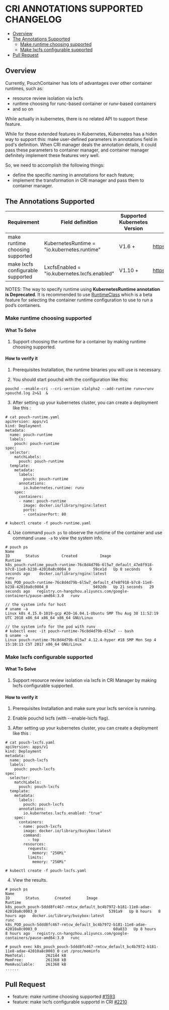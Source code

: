 # CRI ANNOTATIONS SUPPORTED CHANGELOG

* [Overview](#overview "Overview")
* [The Annotations Supported](#the-annotations-supported "The Annotations Supported")
  * [Make runtime choosing supported](#make-runtime-choosing-supported "Make runtime choosing supported")
  * [Make lxcfs configurable supported](#make-lxcfs-configurable-supported "Make lxcfs configurable supported")
* [Pull Request](#pull-request "Pull Request")

## Overview

Currently, PouchContainer has lots of advantages over other container runtimes, such as:

* resource review isolation via lxcfs
* runtime choosing for runc-based container or runv-based containers
* and so on

While actually in kubernetes, there is no related API to support these feature.

While for these extended features in Kubernetes, Kubernetes has a hiden way to support this: make user-defined parameters in annotations field in pod's definition.
When CRI manager deals the annotation details, it could pass these parameters to container manager, and container manager definitely implement these features very well.

So, we need to accomplish the following things:

* define the specific naming in annotations for each feature;
* implement the transformation in CRI manager and pass them to container manager.

## The Annotations Supported

| Requirement                       | Field definition                             | Supported Kubernetes Version | Pull Request                               |
|-----------------------------------|----------------------------------------------|------------------------------|-------------------------------------------|
| make runtime choosing supported   | KubernetesRuntime = "io.kubernetes.runtime"  | V1.6 +                     | https://github.com/alibaba/pouch/pull/1593 |
| make lxcfs configurable supported | LxcfsEnabled = "io.kubernetes.lxcfs.enabled" | V1.10 +                    | https://github.com/alibaba/pouch/pull/2210 |

NOTES: The way to specify runtime using **KubernetesRuntime annotation is Deprecated**. It is recommended to use [RuntimeClass](https://kubernetes.io/docs/concepts/containers/runtime-class/) which is a beta feature for selecting the container runtime configuration to use to run a pod’s containers.

### Make runtime choosing supported

#### What To Solve

1. Support choosing the runtime for a container by making runtime choosing supported.

#### How to verify it

1. Prerequisites Installation, the runtime binaries you will use is necessary.

2. You should start pouchd with the configuration like this:

```
pouchd --enable-cri --cri-version v1alpha2 --add-runtime runv=runv >pouchd.log 2>&1  &
```

3. After setting up your kubernetes cluster, you can create a deployment like this :

```
# cat pouch-runtime.yaml
apiVersion: apps/v1
kind: Deployment
metadata:
  name: pouch-runtime
  labels:
    pouch: pouch-runtime
spec:
  selector:
    matchLabels:
      pouch: pouch-runtime
  template:
    metadata:
      labels:
        pouch: pouch-runtime
      annotations:
        io.kubernetes.runtime: runv
    spec:
      containers:
      - name: pouch-runtime
        image: docker.io/library/nginx:latest
        ports:
        - containerPort: 80

# kubectl create -f pouch-runtime.yaml
```

4. Use command `pouch ps` to observe the runtime of the container and use command `uname -a` to view the system info.

```
# pouch ps
Name                                                                                                     ID       Status          Created          Image                                                                 Runtime
k8s_pouch-runtime_pouch-runtime-76c8d4d79b-6l5w7_default_47e8f918-b7c8-11e8-b238-42010a8c0004_0          59ce1d   Up 8 seconds    9 seconds ago    docker.io/library/nginx:latest                                        runv
k8s_POD_pouch-runtime-76c8d4d79b-6l5w7_default_47e8f918-b7c8-11e8-b238-42010a8c0004_0                    9492db   Up 21 seconds   29 seconds ago   registry.cn-hangzhou.aliyuncs.com/google-containers/pause-amd64:3.0   runv

// the system info for host
# uname -a
Linux k8s 4.15.0-1019-gcp #20~16.04.1-Ubuntu SMP Thu Aug 30 11:52:19 UTC 2018 x86_64 x86_64 x86_64 GNU/Linux

// the system info for the pod with runv
# kubectl exec -it pouch-runtime-76c8d4d79b-6l5w7 -- bash
$ uname -a
Linux pouch-runtime-76c8d4d79b-6l5w7 4.12.4-hyper #18 SMP Mon Sep 4 15:10:13 CST 2017 x86_64 GNU/Linux

```

### Make lxcfs configurable supported

#### What To Solve

1. Support resource review isolation via lxcfs in CRI Manager by making lxcfs configurable supported.

#### How to verify it

1. Prerequisites Installation and make sure your lxcfs service is running.

2. Enable pouchd lxcfs (with --enable-lxcfs flag).

3. After setting up your kubernetes cluster, you can create a deployment like this :

```
# cat pouch-lxcfs.yaml
apiVersion: apps/v1
kind: Deployment
metadata:
  name: pouch-lxcfs
  labels:
    pouch: pouch-lxcfs
spec:
  selector:
    matchLabels:
      pouch: pouch-lxcfs
  template:
    metadata:
      labels:
        pouch: pouch-lxcfs
      annotations:
        io.kubernetes.lxcfs.enabled: "true"
    spec:
      containers:
      - name: pouch-lxcfs
        image: docker.io/library/busybox:latest
        command:
          - top
        resources:
          requests:
            memory: "256Mi"
          limits:
            memory: "256Mi"

# kubectl create -f pouch-lxcfs.yaml
```

4. View the results.

```
# pouch ps
Name                                                                                                           ID       Status       Created       Image                                                                 Runtime
k8s_pouch_pouch-5ddd8fc467-rmtcw_default_bc4b7972-b181-11e8-adae-42010a8c0003_0                                5391a9   Up 8 hours   8 hours ago   docker.io/library/busybox:latest                                      runc
k8s_POD_pouch-5ddd8fc467-rmtcw_default_bc4b7972-b181-11e8-adae-42010a8c0003_0                                  60a833   Up 8 hours   8 hours ago   registry.cn-hangzhou.aliyuncs.com/google-containers/pause-amd64:3.0   runc

# pouch exec k8s_pouch_pouch-5ddd8fc467-rmtcw_default_bc4b7972-b181-11e8-adae-42010a8c0003_0 cat /proc/meminfo
MemTotal:         262144 kB
MemFree:          261368 kB
MemAvailable:     261368 kB
......
```

## Pull Request

* feature: make runtime choosing supported [#1593](https://github.com/alibaba/pouch/pull/1593)
* feature: make lxcfs configurable supportd in CRI [#2210](https://github.com/alibaba/pouch/pull/2210)
